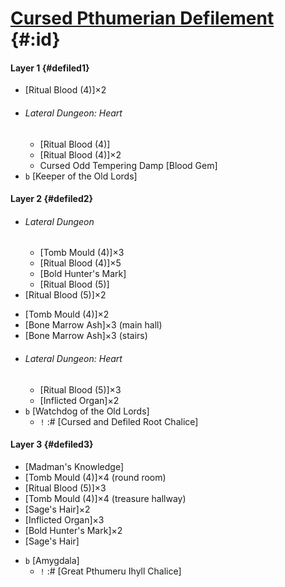 # [Cursed Pthumerian Defilement](@) {#:id}

#### Layer 1 {#defiled1}
- [Ritual Blood (4)]×2
+ ###### Lateral Dungeon: Heart
  - [Ritual Blood (4)]
  - [Ritual Blood (4)]×2
  - Cursed Odd Tempering Damp [Blood Gem]
+ `b` [Keeper of the Old Lords]

#### Layer 2 {#defiled2}
+ ###### Lateral Dungeon
  - [Tomb Mould (4)]×3
  - [Ritual Blood (4)]×5
  - [Bold Hunter's Mark]
  - [Ritual Blood (5)]
+ [Ritual Blood (5)]×2
- [Tomb Mould (4)]×2
- [Bone Marrow Ash]×3 (main hall)
- [Bone Marrow Ash]×3 (stairs)
+ ###### Lateral Dungeon: Heart
  - [Ritual Blood (5)]×3
  - [Inflicted Organ]×2
+ `b` [Watchdog of the Old Lords]
  - `!` :# [Cursed and Defiled Root Chalice]
  
#### Layer 3 {#defiled3}
- [Madman's Knowledge]
- [Tomb Mould (4)]×4 (round room)
- [Ritual Blood (5)]×3
- [Tomb Mould (4)]×4 (treasure hallway)
- [Sage's Hair]×2
- [Inflicted Organ]×3
- [Bold Hunter's Mark]×2
- [Sage's Hair]
+ `b` [Amygdala]
  - `!` :# [Great Pthumeru Ihyll Chalice]